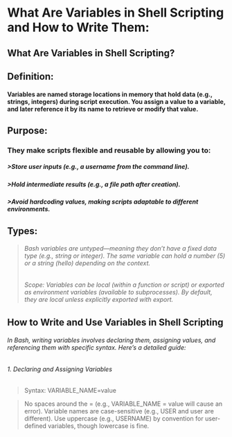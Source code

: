 # What Are Variables in Shell Scripting and How to Write Them:
## What Are Variables in Shell Scripting?
## Definition: 
#### Variables are named storage locations in memory that hold data (e.g., strings, integers) during script execution. You assign a value to a variable, and later reference it by its name to retrieve or modify that value.
## Purpose: 
### They make scripts flexible and reusable by allowing you to:

##### >Store user inputs (e.g., a username from the command line).
##### >Hold intermediate results (e.g., a file path after creation).
##### >Avoid hardcoding values, making scripts adaptable to different environments.
## Types:
 >###### Bash variables are untyped—meaning they don’t have a fixed data type (e.g., string or integer). The same variable can hold a number (5) or a string (hello) depending on the context.
>###### Scope: Variables can be local (within a function or script) or exported as environment variables (available to subprocesses). By default, they are local unless explicitly exported with export.

## How to Write and Use Variables in Shell Scripting
###### In Bash, writing variables involves declaring them, assigning values, and referencing them with specific syntax. Here’s a detailed guide:
###### 1. Declaring and Assigning Variables

>Syntax: VARIABLE_NAME=value

>No spaces around the = (e.g., VARIABLE_NAME = value will cause an error).
Variable names are case-sensitive (e.g., USER and user are different).
Use uppercase (e.g., USERNAME) by convention for user-defined variables, though lowercase is fine.
